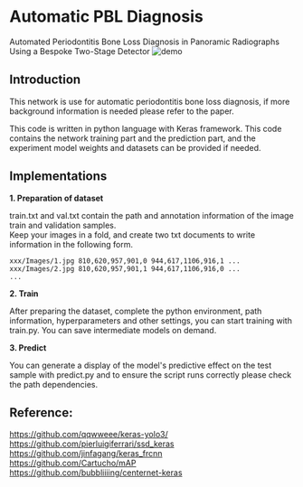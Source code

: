 # Automatic PBL Diagnosis
Automated Periodontitis Bone Loss Diagnosis in Panoramic Radiographs Using a Bespoke Two-Stage Detector
![demo](IMAGE_A.jpg.jpg)

## Introduction

This network is use for automatic periodontitis bone loss diagnosis,
if more background information is needed please refer to the paper.  
    
This code is written in python language with Keras framework. This code contains the network training part and the prediction part, 
and the experiment model weights and datasets can be provided if needed.


## Implementations
**1. Preparation of dataset**  

train.txt and val.txt contain the path and annotation information of 
the image train and validation samples.      
Keep your images in a fold, and create two txt documents
to write information in the following form.

```
xxx/Images/1.jpg 810,620,957,901,0 944,617,1106,916,1 ...
xxx/Images/2.jpg 810,620,957,901,1 944,617,1106,916,0 ...
...
```

**2. Train**  

After preparing the dataset, complete the python environment, 
path information, hyperparameters and other settings, 
you can start training with train.py. 
You can save intermediate models on demand.

**3. Predict** 

You can generate a display of the model's predictive 
effect on the test sample with predict.py and 
to ensure the script runs correctly please check the path dependencies.




## Reference:

https://github.com/qqwweee/keras-yolo3/  
https://github.com/pierluigiferrari/ssd_keras  
https://github.com/jinfagang/keras_frcnn  
https://github.com/Cartucho/mAP  
https://github.com/bubbliiiing/centernet-keras

